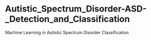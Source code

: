 # Autistic_Spectrum_Disorder-ASD-_Detection_and_Classification
Machine Learning in Autistic Spectrum Disorder  Classification
